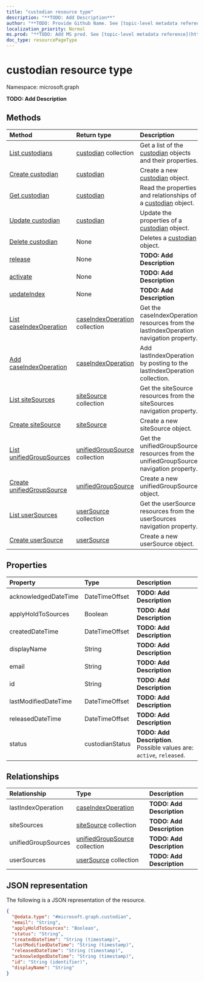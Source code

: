```yaml
---
title: "custodian resource type"
description: "**TODO: Add Description**"
author: "**TODO: Provide Github Name. See [topic-level metadata reference](https://msgo.azurewebsites.net/add/document/guidelines/metadata.html#topic-level-metadata)**"
localization_priority: Normal
ms.prod: "**TODO: Add MS prod. See [topic-level metadata reference](https://msgo.azurewebsites.net/add/document/guidelines/metadata.html#topic-level-metadata)**"
doc_type: resourcePageType
---
```


# custodian resource type

Namespace: microsoft.graph

**TODO: Add Description**

## Methods
|Method|Return type|Description|
|:---|:---|:---|
|[List custodians](../api/custodian-list.md)|[custodian](../resources/custodian.md) collection|Get a list of the [custodian](../resources/custodian.md) objects and their properties.|
|[Create custodian](../api/custodian-create.md)|[custodian](../resources/custodian.md)|Create a new [custodian](../resources/custodian.md) object.|
|[Get custodian](../api/custodian-get.md)|[custodian](../resources/custodian.md)|Read the properties and relationships of a [custodian](../resources/custodian.md) object.|
|[Update custodian](../api/custodian-update.md)|[custodian](../resources/custodian.md)|Update the properties of a [custodian](../resources/custodian.md) object.|
|[Delete custodian](../api/custodian-delete.md)|None|Deletes a [custodian](../resources/custodian.md) object.|
|[release](../api/custodian-release.md)|None|**TODO: Add Description**|
|[activate](../api/custodian-activate.md)|None|**TODO: Add Description**|
|[updateIndex](../api/custodian-updateindex.md)|None|**TODO: Add Description**|
|[List caseIndexOperation](../api/custodian-list-lastindexoperation.md)|[caseIndexOperation](../resources/caseindexoperation.md) collection|Get the caseIndexOperation resources from the lastIndexOperation navigation property.|
|[Add caseIndexOperation](../api/custodian-post-lastindexoperation.md)|[caseIndexOperation](../resources/caseindexoperation.md)|Add lastIndexOperation by posting to the lastIndexOperation collection.|
|[List siteSources](../api/custodian-list-sitesources.md)|[siteSource](../resources/sitesource.md) collection|Get the siteSource resources from the siteSources navigation property.|
|[Create siteSource](../api/custodian-post-sitesources.md)|[siteSource](../resources/sitesource.md)|Create a new siteSource object.|
|[List unifiedGroupSources](../api/custodian-list-unifiedgroupsources.md)|[unifiedGroupSource](../resources/unifiedgroupsource.md) collection|Get the unifiedGroupSource resources from the unifiedGroupSources navigation property.|
|[Create unifiedGroupSource](../api/custodian-post-unifiedgroupsources.md)|[unifiedGroupSource](../resources/unifiedgroupsource.md)|Create a new unifiedGroupSource object.|
|[List userSources](../api/custodian-list-usersources.md)|[userSource](../resources/usersource.md) collection|Get the userSource resources from the userSources navigation property.|
|[Create userSource](../api/custodian-post-usersources.md)|[userSource](../resources/usersource.md)|Create a new userSource object.|

## Properties
|Property|Type|Description|
|:---|:---|:---|
|acknowledgedDateTime|DateTimeOffset|**TODO: Add Description**|
|applyHoldToSources|Boolean|**TODO: Add Description**|
|createdDateTime|DateTimeOffset|**TODO: Add Description**|
|displayName|String|**TODO: Add Description**|
|email|String|**TODO: Add Description**|
|id|String|**TODO: Add Description**|
|lastModifiedDateTime|DateTimeOffset|**TODO: Add Description**|
|releasedDateTime|DateTimeOffset|**TODO: Add Description**|
|status|custodianStatus|**TODO: Add Description**. Possible values are: `active`, `released`.|

## Relationships
|Relationship|Type|Description|
|:---|:---|:---|
|lastIndexOperation|[caseIndexOperation](../resources/caseindexoperation.md)|**TODO: Add Description**|
|siteSources|[siteSource](../resources/sitesource.md) collection|**TODO: Add Description**|
|unifiedGroupSources|[unifiedGroupSource](../resources/unifiedgroupsource.md) collection|**TODO: Add Description**|
|userSources|[userSource](../resources/usersource.md) collection|**TODO: Add Description**|

## JSON representation
The following is a JSON representation of the resource.
<!-- {
  "blockType": "resource",
  "keyProperty": "id",
  "@odata.type": "microsoft.graph.custodian",
  "baseType": "",
  "openType": false
}
-->
``` json
{
  "@odata.type": "#microsoft.graph.custodian",
  "email": "String",
  "applyHoldToSources": "Boolean",
  "status": "String",
  "createdDateTime": "String (timestamp)",
  "lastModifiedDateTime": "String (timestamp)",
  "releasedDateTime": "String (timestamp)",
  "acknowledgedDateTime": "String (timestamp)",
  "id": "String (identifier)",
  "displayName": "String"
}
```

